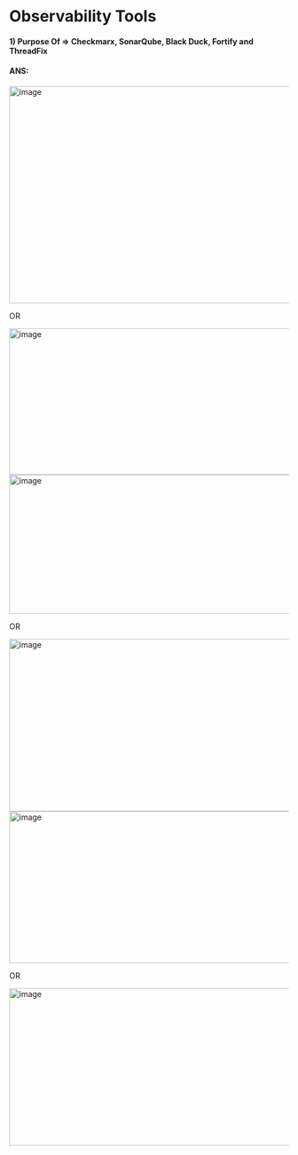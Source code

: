 # Observability Tools

#### 1) Purpose Of => Checkmarx, SonarQube, Black Duck, Fortify and ThreadFix 
#### ANS:

 <img width="749" height="392" alt="image" src="https://github.com/user-attachments/assets/20898302-8e8e-41e5-8a11-b26930273fc0" />

  OR

<img width="587" height="264" alt="image" src="https://github.com/user-attachments/assets/0e21ca92-6634-4f43-96e6-9788f92b8226" />

<img width="733" height="251" alt="image" src="https://github.com/user-attachments/assets/07e21796-9ecd-4361-9e9d-714425fc7c57" />

 OR

 <img width="670" height="311" alt="image" src="https://github.com/user-attachments/assets/059a063d-d36e-4293-af2e-59939998efe0" />

 <img width="758" height="274" alt="image" src="https://github.com/user-attachments/assets/f6ca845c-4eb6-47ef-bf86-be44d6f124bf" />

 OR

 <img width="627" height="284" alt="image" src="https://github.com/user-attachments/assets/a40cb636-91ce-4ac1-86bc-dcbcf27e2040" />
